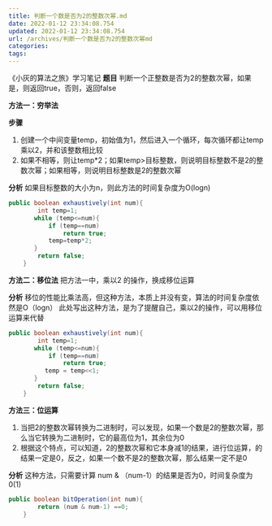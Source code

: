 ```yaml
---
title: 判断一个数是否为2的整数次幂.md
date: 2022-01-12 23:34:08.754
updated: 2022-01-12 23:34:08.754
url: /archives/判断一个数是否为2的整数次幂md
categories: 
tags: 
---
```


﻿《小灰的算法之旅》学习笔记
**题目**
判断一个正整数是否为2的整数次幂，如果是，则返回true，否则，返回false

**方法一：穷举法**

**步骤**
1. 创建一个中间变量temp，初始值为1，然后进入一个循环，每次循环都让temp乘以2，并和该整数相比较
2. 如果不相等，则让temp*2；如果temp>目标整数，则说明目标整数不是2的整数次幂；如果相等，则说明目标整数是2的整数次幂


**分析**
如果目标整数的大小为n，则此方法的时间复杂度为O(logn)


```java
public boolean exhaustively(int num){
        int temp=1;
       while (temp<=num){
           if (temp==num)
               return true;
           temp=temp*2;
       }
        return false;
    }
```

**方法二：移位法**
把方法一中，乘以2 的操作，换成移位运算

**分析**
移位的性能比乘法高，但这种方法，本质上并没有变，算法的时间复杂度依然是O（logn）
此处写出这种方法，是为了提醒自己，乘以2的操作，可以用移位运算来代替

```java
public boolean exhaustively(int num){
        int temp=1;
       while (temp<=num){
           if (temp==num)
               return true;
          temp = temp<<1;
       }
        return false;
    }
```

**方法三：位运算**
1. 当把2的整数次幂转换为二进制时，可以发现，如果一个数是2的整数次幂，那么当它转换为二进制时，它的最高位为1，其余位为0
2. 根据这个特点，可以知道，2的整数次幂和它本身减1的结果，进行位运算，的结果一定是0，反之，如果一个数不是2的整数次幂，那么结果一定不是0

**分析**
这种方法，只需要计算 num & （num-1）的结果是否为0，时间复杂度为0(1)

```java
public boolean bitOperation(int num){
        return (num & num-1) ==0;
    }
```